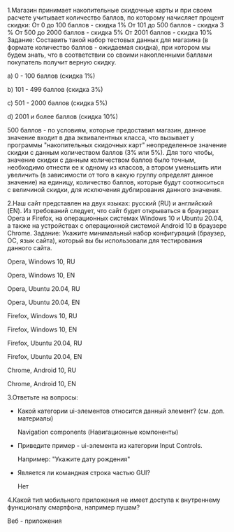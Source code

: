 1.Магазин принимает накопительные скидочные карты и при своем расчете учитывает количество баллов, по которому начисляет процент скидки: От 0 до 100 баллов - скидка 1% От 101 до 500 баллов - скидка 3 % От 500 до 2000 баллов - скидка 5% От 2001 баллов - скидка 10%
Задание: Составить такой набор тестовых данных для магазина (в формате количество баллов - ожидаемая скидка), при котором мы будем знать, что в соответствии со своими накопленными баллами покупатель получит верную скидку.

a) 0 - 100 баллов  (скидка 1%)

b) 101 - 499 баллов (скидка 3%)

c) 501 - 2000 баллов (скидка 5%)

d) 2001 и более баллов (скидка 10%)

500 баллов - по условиям, которые предоставил магазин, данное значение входит в два эквивалентных класса, что вызывает у программы "накопительных скидочных карт" неопределенное значение скидки с данным количеством баллов (3% или 5%). Для того чтобы, значение скидки с данным количеством баллов было точным, необходимо отнести ее к одному из классов, а втором уменьшить или увеличить (в зависимости от того в какую группу определят данное значение) на единицу, количество баллов, которые будут соотноситься с величиной скидки, для исключения дублирования данного значения.   

2.Наш сайт представлен на двух языках: русский (RU) и английский (EN). Из требований следует, что сайт будет открываться в браузерах Opera и Firefox, на операционных системах Windows 10 и Ubuntu 20.04, а также на устройствах с операционной системой Android 10 в браузере Chrome.
Задание: Укажите минимальный набор конфигураций (браузер, ОС, язык сайта), который вы бы использовали для тестирования данного сайта.

  Opera,  Windows 10, RU
  
  Opera,  Windows 10, EN
  
  Opera,  Ubuntu 20.04, RU
  
  Opera,  Ubuntu 20.04, EN
  
  Firefox,  Windows 10, RU
  
  Firefox,  Windows 10, EN
  
  Firefox,  Ubuntu 20.04, RU
  
  Firefox,  Ubuntu 20.04, EN
  
  Chrome, Android 10, RU
  
  Chrome, Android 10, EN

3.Ответьте на вопросы:

- Какой категории ui-элементов относится данный элемент? (см. доп. материалы)
   
  Navigation components (Навигационные компоненты)

- Приведите пример - ui-элемента из категории Input Controls.

  Например: "Укажите дату рождения"

- Является ли командная строка частью GUI?
  
  Нет
  
4.Какой тип мобильного приложения не имеет доступа к внутреннему функционалу смартфона, например пушам?
  
  Веб - приложения
